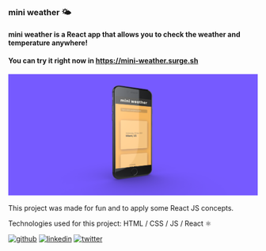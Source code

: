 ### mini weather 🌤
#### mini weather is a React app that allows you to check the weather and temperature anywhere!
#### You can try it right now in https://mini-weather.surge.sh

![mini weather is a React app that allows you to check the weather and temperature anywhere!](https://github.com/abelareiza/mini-weather/blob/main/mini-weather_mockup.png)

This project was made for fun and to apply some React JS concepts.

Technologies used for this project: HTML / CSS / JS / React ⚛

[<img src='https://cdn.jsdelivr.net/npm/simple-icons@3.0.1/icons/github.svg' alt='github' height='40'>](https://github.com/abelareiza)
[<img src='https://cdn.jsdelivr.net/npm/simple-icons@3.0.1/icons/linkedin.svg' alt='linkedin' height='40'>](https://www.linkedin.com/in/https://www.linkedin.com/in/abel-areiza//)
[<img src='https://cdn.jsdelivr.net/npm/simple-icons@3.0.1/icons/twitter.svg' alt='twitter' height='40'>](https://twitter.com/https://twitter.com/Enjuavel)
